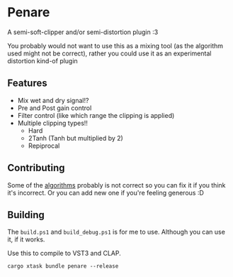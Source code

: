# Penare

A semi-soft-clipper and/or semi-distortion plugin :3

You probably would not want to use this as a mixing tool
(as the algorithm used might not be correct), rather you could
use it as an experimental distortion kind-of plugin

## Features
- Mix wet and dry signal!?
- Pre and Post gain control
- Filter control (like which range the clipping is applied)
- Multiple clipping types!!
  - Hard
  - 2Tanh (Tanh but multiplied by 2)
  - Repiprocal

## Contributing
Some of the [algorithms](src/clip.rs) probably is not correct so you can fix it if you think it's incorrect. Or you can add new one if you're feeling generous :D

## Building

The `build.ps1` and `build_debug.ps1` is for me to use. Although you can use it, if it works.

Use this to compile to VST3 and CLAP.

```shell
cargo xtask bundle penare --release
```
